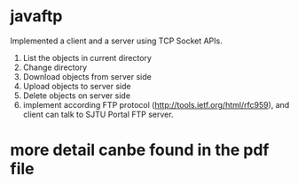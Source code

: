 # javaftp
Implemented a client and a server using TCP Socket APIs.
1. List the objects in current directory 
2. Change directory 
3. Download objects from server side 
4. Upload objects to server side
5. Delete objects on server side
6.  implement according FTP protocol (http://tools.ietf.org/html/rfc959), and  client can talk to SJTU Portal FTP server.
# more detail canbe found in the pdf file